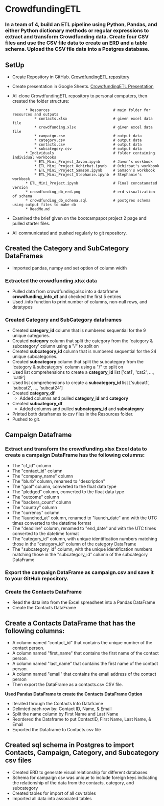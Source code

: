 # CrowdfundingETL

### In a team of 4, build an ETL pipeline using Python, Pandas, and either Python dictionary methods or regular expressions to extract and transform Crowdfunding data. Create four CSV files and use the CSV file data to create an ERD and a table schema. Upload the CSV file data into a Postgres database.

## SetUp

* Create Repository in GitHub.
[CrowdfundingETL repository](https://github.com/StephWolter/CrowdfundingETL.git)

* Create presentation in Google Sheets.
[CrowdfundingETL Presentation](https://docs.google.com/presentation/d/14R9fHIrtTUx4kIVVeg_FwxmEbdF-Q_5tn9ZLMeIHi_s/edit?usp=sharing)

* All clone CrowdfundingETL repository to personal computers, then created the folder structure:


            * Resources                             # main folder for resources and outputs
                * contacts.xlsx                     # given excel data file
                * crowdfunding.xlsx                 # given excel data file
                * campaign.csv                      # output data
                * category.csv                      # output data
                * contacts.csv                      # output data
                * subcategory.csv                   # output data
            * Individuals                           # folder containing individual workbooks      
                * ETL_Mini_Project_Javon.ipynb      # Javon's workbook
                * ETL_Mini_Project_Ochirbat.ipynb   # Ochirbat's workbook
                * ETL_Mini_Project_Samson.ipynb     # Samson's workbook
                * ETL_Mini_Project_Stephanie.ipynb  # Stephanie's workbook
            * ETL_Mini_Project.ipynb                # Final concatanated version
            * crowdfunding_db_erd.png               # erd visualization of schema
            * crowdfunding_db_schema.sql            # postgres schema using output files to make db
            * ReadMe.md

* Examined the brief given on the bootcampspot project 2 page and pulled starter files. 
* All communicated and pushed regularly to git repository.

## Created the Category and SubCategory DataFrames
* Imported pandas, numpy and set option of column width

### Extracted the crowdfunding.xlsx data 
* Pulled data from crowdfunding.xlsx into a dataframe **crowdfunding_info_df** and checked the first 5 entries
* Used .info function to print number of columns, non-null rows, and datatypes 

### Created Category and SubCategory dataframes
* Created **category_id** column that is numbered sequential for the 9 unique categories.
* Created **category** column that split the category from the 'category & subcategory' column using a "/" to split on
* Created **subcategory_id** column that is numbered sequential for the 24 unique subcategories.
* Created **subcategory** column that split the subcategory from the 'category & subcategory' column using a "/" to split on
* Used list comprehensions to create a **category_id** list ['cat1', 'cat2', ...,  'cat9']
* Used list comprehensions to create a **subcategory_id** list ['subcat1', 'subcat2', ...,  'subcat24']
* Created **category_df**
    * Added columns and pulled **category_id** and **category**
* Created **subcategory_df**
    * Added columns and pulled **subcategory_id** and **subcategory**
* Printed both dataframes to csv files in the Resources folder.
* Pushed to git.

## Campaign Dataframe

### Extract and transform the crowdfunding.xlsx Excel data to create a campaign DataFrame has the following columns:
* The "cf_id" column
* The "contact_id" column 
* The "company_name" column
* The "blurb" column, renamed to "description"
* The "goal" column, converted to the float data type
* The "pledged" column, converted to the float data type
* The "outcome" column
* The "backers_count" column
* The "country" column
* The "currency" column
* The "launched_at" column, renamed to "launch_date" and with the UTC times converted to the datetime format
* The "deadline" column, renamed to "end_date" and with the UTC times converted to the datetime format
* The "category_id" column, with unique identification numbers matching those in the "category_id" column of the category DataFrame
* The "subcategory_id" column, with the unique identification numbers matching those in the "subcategory_id" column of the subcategory DataFrame
### Export the campaign DataFrame as campaign.csv and save it to your GitHub repository.


### Create the Contacts DataFrame

* Read the data into from the Excel spreadheet into a Pandas DataFrame
* Create the Contacts DataFrame

## Create a Contacts DataFrame that has the following columns:

* A column named "contact_id" that contains the unique number of the contact person.
* A column named "first_name" that contains the first name of the contact person.
* A column named "last_name" that contains the first name of the contact person.
* A column named "email" that contains the email address of the contact person
* Then export the DataFrame as a contacts.csv CSV file.

**Used Pandas DataFrame to create the Contacts DataFrame Option**

* Iterated through the Contacts Info Dataframe
* Delimted each row by: Contact ID, Name, & Email
* Split the name column by First Name and Last Name
* Reordered the Dataframe to put ContactID, First Name, Last Name, & Email
* Exported the Dataframe to Contacts.csv file

## Created sql schema in Postgres to import Contacts, Campaign, Category, and Subcategory csv files

* Created ERD to generate visual relationship for different databases
* Schema for campaign csv was unique to include foreign keys indicating the relationship of the data from the contacts, category, and subcategory
* Created tables for import of all csv tables
* Imported all data into associated tables
